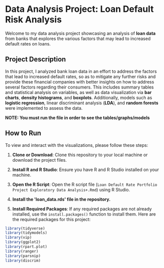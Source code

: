 # Data Analysis Project: Loan Default Risk Analysis

Welcome to my data analysis project showcasing an analysis of **loan data** from banks that explores the various factors that may lead to increased default rates on loans.

## Project Description
In this project, I analyzed bank loan data in an effort to address the factors that lead to increased default rates, so as to mitigate any further risks and provide these financial companies with better insights on how to address several factors regarding their consumers. This includes summary tables and statistical analysis on variables, as well as data visualization via **bar charts**, **density histograms**, and **boxplots**. Additionally, models such as **logistic regression**, linear discriminant analysis (**LDA**), and **random forests** were implemented to assess the data.

**NOTE: You must run the file in order to see the tables/graphs/models**

## How to Run
To view and interact with the visualizations, please follow these steps:

1. **Clone or Download**: Clone this repository to your local machine or download the project files.

2. **Install R and R Studio**: Ensure you have R and R Studio installed on your machine.

3. **Open the R Script**: Open the R script file (`Loan Default Rate Portfolio Project Exploratory Data Analysis+.Rmd`) using R Studio.

4. **Install the 'loan_data.rds' file in the repository.**

5. **Install Required Packages**: If any required packages are not already installed, use the `install.packages()` function to install them. Here are the required packages for this project:

```R
library(tidyverse)
library(tidymodels)
library(vip)
library(ggplot2)
library(rpart.plot)
library(ranger)
library(parsnip)
library(discrim)

